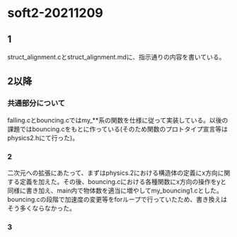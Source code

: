 # soft2-20211209
## 1
struct_alignment.cとstruct_alignment.mdに、指示通りの内容を書いている。
## 2以降
### 共通部分について
falling.cとbouncing.cではmy_**系の関数を仕様に従って実装している。以後の課題ではbouncing.cをもとに作っている(そのため関数のプロトタイプ宣言等はphysics2.hにて行った)。
### 2
二次元への拡張にあたって、まずはphysics.2における構造体の定義にx方向に関する定義を加えた。その後、bouncing.cにおける各種関数にx方向の操作をyと同様に書き加え、main内で物体数を適当に増やしてmy_bouncing1.cとした。bouncing.cの段階で加速度の変更等をforループで行っていたため、書き換えはそう多くならなかった。
### 3
